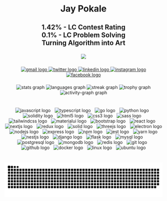 <h1 align="center">Jay Pokale</h1>

###

<h2 align="center">1.42% - LC Contest Rating<br>0.1% - LC Problem Solving<br>Turning Algorithm into Art</h2>

###

<div align="center">
  <img height="" src="https://avatars.githubusercontent.com/u/99467494?v=4"  />
</div>

###

<div align="center">
  <a href="https://mail.google.com/mail/u/0/#inbox?compose=DmwnWrRsqQBNLGwlDJvgCwKcFPHfjmGgBPpktzTptCjpjQDLRkxJZrSCXCQrnmqsWHBFxGccgbgl" target="_blank">
    <img src="https://raw.githubusercontent.com/maurodesouza/profile-readme-generator/master/src/assets/icons/social/gmail/default.svg" width="64" height="40" alt="gmail logo"  />
  </a>
  <a href="https://twitter.com/JayPokale35" target="_blank">
    <img src="https://raw.githubusercontent.com/maurodesouza/profile-readme-generator/master/src/assets/icons/social/twitter/default.svg" width="64" height="40" alt="twitter logo"  />
  </a>
  <a href="https://linkedin.com/in/JayPokale" target="_blank">
    <img src="https://raw.githubusercontent.com/maurodesouza/profile-readme-generator/master/src/assets/icons/social/linkedin/default.svg" width="64" height="40" alt="linkedin logo"  />
  </a>
  <a href="https://instagram.com/jaypokale.dev/" target="_blank">
    <img src="https://raw.githubusercontent.com/maurodesouza/profile-readme-generator/master/src/assets/icons/social/instagram/default.svg" width="64" height="40" alt="instagram logo"  />
  </a>
  <a href="https://facebook.com/jay.pokale.35" target="_blank">
    <img src="https://raw.githubusercontent.com/maurodesouza/profile-readme-generator/master/src/assets/icons/social/facebook/default.svg" width="64" height="40" alt="facebook logo"  />
  </a>
</div>

###

<div align="center">
  <img src="https://github-readme-stats.vercel.app/api?username=jaypokale&hide_title=false&hide_rank=false&show_icons=true&include_all_commits=true&count_private=true&disable_animations=false&theme=dracula&locale=en&hide_border=false&order=1" height="150" alt="stats graph"  />
  <img src="https://github-readme-stats.vercel.app/api/top-langs?username=jaypokale&locale=en&hide_title=false&layout=compact&card_width=320&langs_count=5&theme=dracula&hide_border=false&order=2" height="150" alt="languages graph"  />
  <img src="https://streak-stats.demolab.com?user=jaypokale&locale=en&mode=daily&theme=dracula&hide_border=false&border_radius=5&order=3" height="150" alt="streak graph"  />
  <img src="https://github-profile-trophy.vercel.app?username=jaypokale&theme=dracula&column=-1&row=1&margin-w=8&margin-h=8&no-bg=false&no-frame=false&order=4" height="150" alt="trophy graph"  />
  <img src="https://github-readme-activity-graph.vercel.app/graph?username=jaypokale&radius=16&theme=react&area=true&order=5" height="300" alt="activity-graph graph"  />
</div>

###

<br clear="both">

<div align="center">
  <img src="https://skillicons.dev/icons?i=js" height="60" alt="javascript logo"  />
  <img width="5" />
  <img src="https://skillicons.dev/icons?i=ts" height="60" alt="typescript logo"  />
  <img width="5" />
  <img src="https://skillicons.dev/icons?i=go" height="60" alt="go logo"  />
  <img width="5" />
  <img src="https://skillicons.dev/icons?i=py" height="60" alt="python logo"  />
  <img width="5" />
  <img src="https://skillicons.dev/icons?i=solidity" height="60" alt="solidity logo"  />
  <img width="5" />
  <img src="https://cdn.jsdelivr.net/gh/devicons/devicon/icons/html5/html5-original.svg" height="60" alt="html5 logo"  />
  <img width="5" />
  <img src="https://cdn.jsdelivr.net/gh/devicons/devicon/icons/css3/css3-original.svg" height="60" alt="css3 logo"  />
  <img width="5" />
  <img src="https://skillicons.dev/icons?i=sass" height="60" alt="sass logo"  />
  <img width="5" />
  <img src="https://skillicons.dev/icons?i=tailwind" height="60" alt="tailwindcss logo"  />
  <img width="5" />
  <img src="https://skillicons.dev/icons?i=materialui" height="60" alt="materialui logo"  />
  <img width="5" />
  <img src="https://skillicons.dev/icons?i=bootstrap" height="60" alt="bootstrap logo"  />
  <img width="5" />
  <img src="https://skillicons.dev/icons?i=react" height="60" alt="react logo"  />
  <img width="5" />
  <img src="https://skillicons.dev/icons?i=nextjs" height="60" alt="nextjs logo"  />
  <img width="5" />
  <img src="https://skillicons.dev/icons?i=redux" height="60" alt="redux logo"  />
  <img width="5" />
  <img src="https://skillicons.dev/icons?i=solidjs" height="60" alt="solid logo"  />
  <img width="5" />
  <img src="https://skillicons.dev/icons?i=threejs" height="60" alt="threejs logo"  />
  <img width="5" />
  <img src="https://skillicons.dev/icons?i=electron" height="60" alt="electron logo"  />
  <img width="5" />
  <img src="https://skillicons.dev/icons?i=nodejs" height="60" alt="nodejs logo"  />
  <img width="5" />
  <img src="https://skillicons.dev/icons?i=express" height="60" alt="express logo"  />
  <img width="5" />
  <img src="https://cdn.jsdelivr.net/gh/devicons/devicon/icons/npm/npm-original-wordmark.svg" height="60" alt="npm logo"  />
  <img width="5" />
  <img src="https://skillicons.dev/icons?i=jest" height="60" alt="jest logo"  />
  <img width="5" />
  <img src="https://cdn.jsdelivr.net/gh/devicons/devicon/icons/yarn/yarn-original.svg" height="60" alt="yarn logo"  />
  <img width="5" />
  <img src="https://skillicons.dev/icons?i=nestjs" height="60" alt="nestjs logo"  />
  <img width="5" />
  <img src="https://skillicons.dev/icons?i=django" height="60" alt="django logo"  />
  <img width="5" />
  <img src="https://skillicons.dev/icons?i=flask" height="60" alt="flask logo"  />
  <img width="5" />
  <img src="https://skillicons.dev/icons?i=mysql" height="60" alt="mysql logo"  />
  <img width="5" />
  <img src="https://skillicons.dev/icons?i=postgres" height="60" alt="postgresql logo"  />
  <img width="5" />
  <img src="https://skillicons.dev/icons?i=mongodb" height="60" alt="mongodb logo"  />
  <img width="5" />
  <img src="https://skillicons.dev/icons?i=redis" height="60" alt="redis logo"  />
  <img width="5" />
  <img src="https://skillicons.dev/icons?i=git" height="60" alt="git logo"  />
  <img width="5" />
  <img src="https://skillicons.dev/icons?i=github" height="60" alt="github logo"  />
  <img width="5" />
  <img src="https://cdn.simpleicons.org/docker/2496ED" height="60" alt="docker logo"  />
  <img width="5" />
  <img src="https://skillicons.dev/icons?i=linux" height="60" alt="linux logo"  />
  <img width="5" />
  <img src="https://cdn.simpleicons.org/ubuntu/E95420" height="60" alt="ubuntu logo"  />
</div>

###

<br clear="both">

<img src="https://raw.githubusercontent.com/jaypokale/jaypokale/output/snake.svg" alt="Snake animation" />

###
